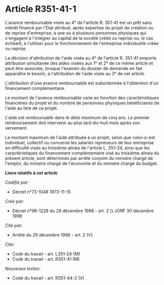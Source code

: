 # Article R351-41-1

L'avance remboursable visée au 4° de l'article R. 351-41 est un prêt sans intérêt financé par l'Etat attribué, après
expertise du projet de création ou de reprise d'entreprise, à une ou à plusieurs personnes physiques qui s'engagent à
l'intégrer au capital de la société créée ou reprise ou, le cas échéant, à l'utiliser pour le fonctionnement de l'entreprise
individuelle créée ou reprise.

La décision d'attribution de l'aide visée au 4° de l'article R. 351-41 emporte attribution simultanée des aides visées aux 1°
et 2° de ce même article et peut être associée, lorsque l'examen du dossier de demande en fait apparaître le besoin, à
l'attribution de l'aide visée au 3° de cet article.

L'attribution d'une avance remboursable est subordonnée à l'obtention d'un financement complémentaire.

Le montant de l'avance remboursable varie en fonction des caractéristiques financières du projet et du nombre de personnes
physiques bénéficiaires de l'aide au titre de ce projet.

L'aide est remboursable dans le délai maximum de cinq ans. Le premier remboursement doit intervenir au plus tard dix-huit
mois après son versement.

Le montant maximum de l'aide attribuée à un projet, selon que celui-ci est individuel, collectif ou concerne les salariés
repreneurs de leur entreprise en difficulté visés au troisième alinéa de l'article L. 351-24, ainsi que les caractéristiques
du financement complémentaire visé au troisième alinéa du présent article, sont déterminés par arrêté conjoint du ministre
chargé de l'emploi, du ministre chargé de l'économie et du ministre chargé du budget.

**Liens relatifs à cet article**

_Codifié par_:

  - Décret n°73-1048 1973-11-15

_Créé par_:

  - Décret n°98-1228 du 29 décembre 1998 - art. 2 () JORF 30 décembre 1998

_Cité par_:

  - Arrêté du 29 décembre 1998 - art. 2 (V)

_Cite_:

  - Code du travail - art. L351-24 (M)
  - Code du travail - art. R351-41 (M)

_Nouveaux textes_:

  - Code du travail - art. R351-44-2 (V)
